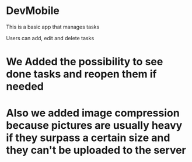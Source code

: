 # DevMobile

This is a basic app that manages tasks

Users can add, edit and delete tasks

# We Added the possibility to see done tasks and reopen them if needed
# Also we added image compression because pictures are usually heavy if they surpass a certain size and they can't be uploaded to the server
